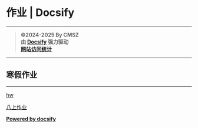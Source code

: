 ﻿<h1>作业 | Docsify</h1>

---

> **©2024-2025 By CMSZ**  
> **由 [Docsify](https://docsify.js.org/) 强力驱动**  
> [**网站访问统计**](https://umami.acmsz.top/share/ujwRB7ggcm8Ekj7V/hw.acmsz.top)

---

## 寒假作业

---

[hw](../hw_G8S1/19.md ":include")

<!--
## 第一周周末作业
---
[第一周周末作业详情](../hw/1.md ":include")
-->

[八上作业](main_G8S1.md)

[**Powered by docsify**](https://docsify.js.org)  
